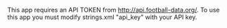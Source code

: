 This app requires an API TOKEN from http://api.football-data.org/. 
To use this app you must modify strings.xml "api_key" with your API key.
